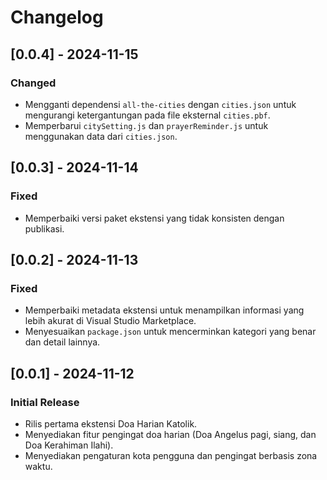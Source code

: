 # Changelog

## [0.0.4] - 2024-11-15
### Changed
- Mengganti dependensi `all-the-cities` dengan `cities.json` untuk mengurangi ketergantungan pada file eksternal `cities.pbf`.
- Memperbarui `citySetting.js` dan `prayerReminder.js` untuk menggunakan data dari `cities.json`.

## [0.0.3] - 2024-11-14
### Fixed
- Memperbaiki versi paket ekstensi yang tidak konsisten dengan publikasi.

## [0.0.2] - 2024-11-13
### Fixed
- Memperbaiki metadata ekstensi untuk menampilkan informasi yang lebih akurat di Visual Studio Marketplace.
- Menyesuaikan `package.json` untuk mencerminkan kategori yang benar dan detail lainnya.

## [0.0.1] - 2024-11-12
### Initial Release
- Rilis pertama ekstensi Doa Harian Katolik.
- Menyediakan fitur pengingat doa harian (Doa Angelus pagi, siang, dan Doa Kerahiman Ilahi).
- Menyediakan pengaturan kota pengguna dan pengingat berbasis zona waktu.

